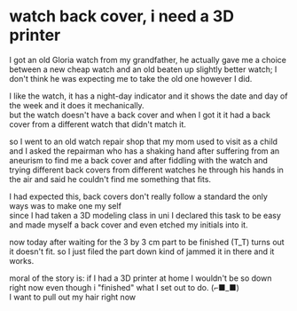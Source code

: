 # watch back cover, i need a 3D printer
I got an old Gloria watch from my grandfather, he actually gave me a choice between a new cheap watch and an old beaten up slightly better watch; I don't think he was expecting me to take the old one however I did.

I like the watch, it has a night-day indicator and it shows the date and day of the week and it does it mechanically.    
but the watch doesn't have a back cover and when I got it it had a back cover from a different watch that didn't match it.

so I went to an old watch repair shop that my mom used to visit as a child and I asked the repairman who has a shaking hand after suffering from an aneurism to find me a back cover and after fiddling with the watch and trying different back covers from different watches he through his hands in the air and said he couldn't find me something that fits.

I had expected this, back covers don't really follow a standard the only ways was to make one my self    
since I had taken a 3D modeling class in uni I declared this task to be easy and made myself a back cover and even etched my initials into it.

now today after waiting for the 3 by 3 cm part to be finished (T_T) turns out it doesn't fit. so I just filed the part down kind of jammed it in there and it works.

moral of the story is: if I had a 3D printer at home I wouldn't be so down right now even though i "finished" what I set out to do. (⌐■_■)   
I want to pull out my hair right now